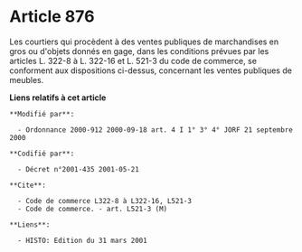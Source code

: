 # Article 876

Les courtiers qui procèdent à des ventes publiques de marchandises en gros ou d'objets donnés en gage, dans les conditions
prévues par les articles L. 322-8 à L. 322-16 et L. 521-3 du code de commerce, se conforment aux dispositions ci-dessus,
concernant les ventes publiques de meubles.

**Liens relatifs à cet article**

	**Modifié par**:

	  - Ordonnance 2000-912 2000-09-18 art. 4 I 1° 3° 4° JORF 21 septembre 2000

	**Codifié par**:

	  - Décret n°2001-435 2001-05-21

	**Cite**:

	  - Code de commerce L322-8 à L322-16, L521-3
	  - Code de commerce. - art. L521-3 (M)

	**Liens**:

	  - HISTO: Edition du 31 mars 2001
